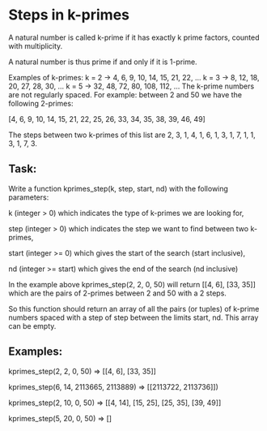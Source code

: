 # Steps in k-primes

A natural number is called k-prime if it has exactly k prime factors, counted with multiplicity.

A natural number is thus prime if and only if it is 1-prime.

Examples of k-primes:
k = 2 -> 4, 6, 9, 10, 14, 15, 21, 22, …
k = 3 -> 8, 12, 18, 20, 27, 28, 30, …
k = 5 -> 32, 48, 72, 80, 108, 112, …
The k-prime numbers are not regularly spaced. For example: between 2 and 50 we have the following 2-primes:

[4, 6, 9, 10, 14, 15, 21, 22, 25, 26, 33, 34, 35, 38, 39, 46, 49]

The steps between two k-primes of this list are 2, 3, 1, 4, 1, 6, 1, 3, 1, 7, 1, 1, 3, 1, 7, 3.

## Task:
Write a function kprimes_step(k, step, start, nd) with the following parameters:

k (integer > 0) which indicates the type of k-primes we are looking for,

step (integer > 0) which indicates the step we want to find between two k-primes,

start (integer >= 0) which gives the start of the search (start inclusive),

nd (integer >= start) which gives the end of the search (nd inclusive)

In the example above kprimes_step(2, 2, 0, 50) will return [[4, 6], [33, 35]] which are the pairs of 2-primes between 2 and 50 with a 2 steps.

So this function should return an array of all the pairs (or tuples) of k-prime numbers spaced with a step of step between the limits start, nd. This array can be empty.

## Examples:
kprimes_step(2, 2, 0, 50) => [[4, 6], [33, 35]]

kprimes_step(6, 14, 2113665, 2113889) => [[2113722, 2113736]])

kprimes_step(2, 10, 0, 50) => [[4, 14], [15, 25], [25, 35], [39, 49]]

kprimes_step(5, 20, 0, 50) => []
